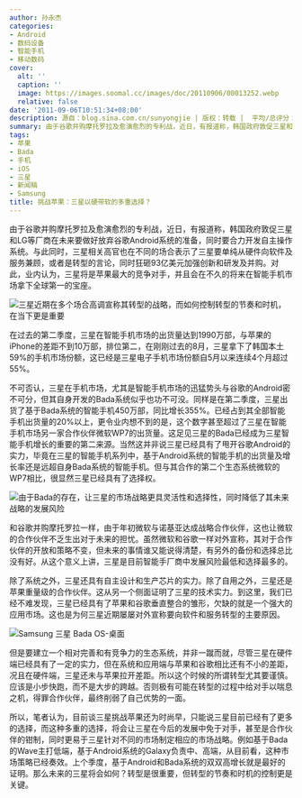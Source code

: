 ```yaml
---
author: 孙永杰
categories:
- Android
- 数码设备
- 智能手机
- 移动数码
cover:
  alt: ''
  caption: ''
  image: https://images.soomal.cc/images/doc/20110906/00013252.webp
  relative: false
date: '2011-09-06T10:51:34+08:00'
description: 源自：blog.sina.com.cn/sunyongjie | 版权：转载 |  平均/总评分：04.00/8
summary: 由于谷歌并购摩托罗拉及愈演愈烈的专利战，近日，有报道称，韩国政府敦促三星和LG等厂商在未来要做好放弃谷歌Android系统的准备，同时要合力开发自主操作系统。与此同时，三星相关高官也在不同的场合表示了三星要单纯从硬件向软件及服务兼顾，或者是转型的言论，同时狂砸93亿美元加强创新和研发及并购……
tags:
- 苹果
- Bada
- 手机
- iOS
- 三星
- 新闻稿
- Samsung
title: 挑战苹果：三星以硬带软的多重选择？
---
```


由于谷歌并购摩托罗拉及愈演愈烈的专利战，近日，有报道称，韩国政府敦促三星和LG等厂商在未来要做好放弃谷歌Android系统的准备，同时要合力开发自主操作系统。与此同时，三星相关高官也在不同的场合表示了三星要单纯从硬件向软件及服务兼顾，或者是转型的言论，同时狂砸93亿美元加强创新和研发及并购。对此，业内认为，三星将是苹果最大的竞争对手，并且会在不久的将来在智能手机市场拿下全球第一的宝座。



![三星近期在多个场合高调宣称其转型的战略，而如何控制转型的节奏和时机，在当下更是重要](https://images.soomal.cc/images/doc/20110906/00013252.webp)



在过去的第二季度，三星在智能手机市场的出货量达到1990万部，与苹果的iPhone的差距不到10万部，排位第二，在刚刚过去的8月，三星拿下了韩国本土59%的手机市场份额，这已经是三星电子手机市场份额自5月以来连续4个月超过55%。



不可否认，三星在手机市场，尤其是智能手机市场的迅猛势头与谷歌的Android密不可分，但其自身开发的Bada系统似乎也功不可没。同样是在第二季度，三星出货了基于Bada系统的智能手机450万部，同比增长355%。已经占到其全部智能手机出货量的20%以上，更令业内想不到的是，这个数字甚至超过了三星在智能手机市场另一家合作伙伴微软WP7的出货量。这足见三星的Bada已经成为三星智能手机增长的重要的第二来源。当然这并非说三星已经具有了甩开谷歌Android的实力，毕竟在三星的智能手机系列中，基于Android系统的智能手机的出货量及增长率还是远超自身Bada系统的智能手机。但与其合作的第二个生态系统微软的WP7相比，很显然三星已经具有了选择权。



![由于Bada的存在，让三星的市场战略更具灵活性和选择性，同时降低了其未来战略的发展风险](https://images.soomal.cc/images/doc/20110906/00013253.webp)



和谷歌并购摩托罗拉一样，由于年初微软与诺基亚达成战略合作伙伴，这也让微软的合作伙伴不乏生出对于未来的担忧。虽然微软和谷歌一样对外宣称，其对于合作伙伴的开放和策略不变，但未来的事情谁又能说得清楚，有另外的备份和选择总比没有好。从这个意义上讲，三星是目前智能手厂商中发展风险最低和选择最多的。



除了系统之外，三星还具有自主设计和生产芯片的实力。除了自用之外，三星还是苹果重量级的合作伙伴。这从另一个侧面证明了三星的技术实力。到这里，我们已经不难发现，三星已经具有了苹果和谷歌垂直整合的雏形，欠缺的就是一个强大的应用市场。这也是为何三星近期屡屡对外宣称要向软件和服务转型的主要原因。



![Samsung 三星 Bada OS-桌面](https://images.soomal.cc/images/doc/20110831/00013135.webp)



但是要建立一个相对完善和有竞争力的生态系统，并非一蹴而就，尽管三星在硬件端已经具有了一定的实力，但在系统和应用端与苹果和谷歌相比还有不小的差距，况且在硬件端，三星还未与苹果拉开差距。所以这个时候的所谓转型尤其要谨慎。应该是小步快跑，而不是大步的跨越。否则极有可能在转型的过程中给对手以喘息之机，得罪合作伙伴，最终削弱了自己优势的一面。



所以，笔者认为，目前谈三星挑战苹果还为时尚早，只能说三星目前已经有了更多的选择，而这种多重的选择，将会让三星在今后的发展中免于对手，甚至是合作伙伴的钳制，同时更易于三星针对不同的市场制定相应的市场战略。例如基于Bada的Wave主打低端，基于Android系统的Galaxy负责中、高端，从目前看，这种市场策略已经奏效。上个季度，基于Android和Bada系统的双双高增长就是最好的证明。那么未来的三星将会如何？转型是很重要，但转型的节奏和时机的控制更是关键。